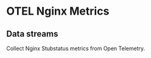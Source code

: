 <!-- Use this template language as a starting point, replacing {placeholder text} with details about the integration. -->
<!-- Find more detailed documentation guidelines in https://github.com/elastic/integrations/blob/main/docs/documentation_guidelines.md -->

# OTEL Nginx Metrics

<!-- The OTEL Nginx Metrics integration allows you to monitor {name of service}. {name of service} is {describe service}.

Use the OTEL Nginx Metrics integration to {purpose}. Then visualize that data in Kibana, create alerts to notify you if something goes wrong, and reference {data stream type} when troubleshooting an issue.

For example, if you wanted to {sample use case} you could {action}. Then you can {visualize|alert|troubleshoot} by {action}. -->

## Data streams

Collect Nginx Stubstatus metrics from Open Telemetry.
